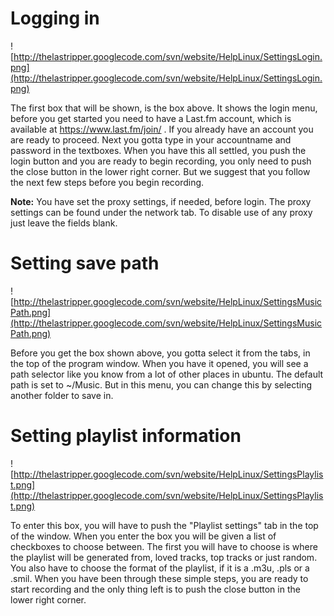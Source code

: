 # Logging in #

![http://thelastripper.googlecode.com/svn/website/HelpLinux/SettingsLogin.png](http://thelastripper.googlecode.com/svn/website/HelpLinux/SettingsLogin.png)

The first box that will be shown, is the box above. It shows the login menu, before you get started you need to have a Last.fm account, which is available at https://www.last.fm/join/ . If you already have an account you are ready to proceed. Next you gotta type in your accountname and password in the textboxes. When you have this all settled, you push the login button and you are ready to begin recording, you only need to push the close button in the lower right corner. But we suggest that you follow the next few steps before you begin recording.

**Note:** You have set the proxy settings, if needed, before login. The proxy settings can be found under the network tab. To disable use of any proxy just leave the fields blank.

# Setting save path #

![http://thelastripper.googlecode.com/svn/website/HelpLinux/SettingsMusicPath.png](http://thelastripper.googlecode.com/svn/website/HelpLinux/SettingsMusicPath.png)

Before you get the box shown above, you gotta select it from the tabs, in the top of the program window. When you have it opened, you will see a path selector like you know from a lot of other places in ubuntu. The default path is set to ~/Music. But in this menu, you can change this by selecting another folder to save in.

# Setting playlist information #

![http://thelastripper.googlecode.com/svn/website/HelpLinux/SettingsPlaylist.png](http://thelastripper.googlecode.com/svn/website/HelpLinux/SettingsPlaylist.png)

To enter this box, you will have to push the "Playlist settings" tab in the top of the window. When you enter the box you will be given a list of checkboxes to choose between. The first you will have to choose is where the playlist will be generated from, loved tracks, top tracks or just random. You also have to choose the format of the playlist, if it is a .m3u, .pls or a .smil. When you have been through these simple steps, you are ready to start recording and the only thing left is to push the close button in the lower right corner.